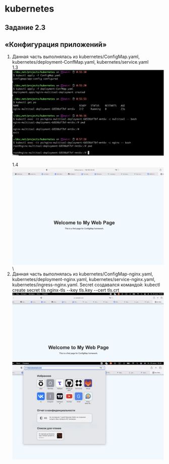 # kubernetes
## Задание 2.3
## «Конфигурация приложений»
1. Данная часть выполнялась из kubernetes/ConfigMap.yaml, kubernetes/deployment-ConfMap.yaml, kubernetes/service.yaml
\
1.3
![Alt text](<pictures/Pasted Graphic 68.png>)
\
\
1.4
![Alt text](<pictures/Pasted Graphic 69.png>)
\
2. Данная часть выполнялась из kubernetes/ConfigMap-nginx.yaml, kubernetes/deployment-nginx.yaml, kubernetes/service-nginx.yaml, kubernetes/ingress-nginx.yaml. Secret создавался командой: kubectl create secret tls nginx-tls --key tls.key --cert tls.crt
![Alt text](<pictures/Pasted Graphic 70.png>)
![Alt text](<pictures/Pasted Graphic 71.png>)
